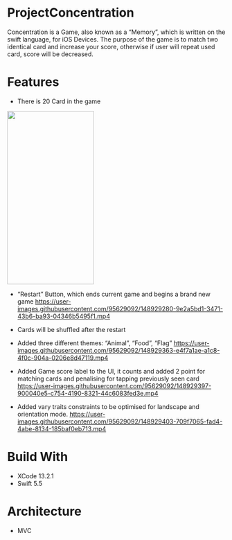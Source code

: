 # ProjectConcentration
Concentration is a Game, also known as a “Memory”, which is written on the swift language,
for iOS Devices. The purpose of the game is to match two identical card and increase your score, otherwise if user will repeat used card, score will be decreased. 

# Features 

- There is 20 Card in the game
<!-- ![1](https://user-images.githubusercontent.com/95629092/148929192-ac02d563-5dbc-4bc5-9e0e-275b27a5a826.png | width=100) -->
<img align="center" width="200" height="400" src="https://user-images.githubusercontent.com/95629092/148929192-ac02d563-5dbc-4bc5-9e0e-275b27a5a826.png">


- “Restart” Button, which ends current game and begins a brand new game 
https://user-images.githubusercontent.com/95629092/148929280-9e2a5bd1-3471-43b6-ba93-04346b5495f1.mp4

- Cards will be shuffled after the restart
- Added three different themes: “Animal”, “Food”, “Flag”
https://user-images.githubusercontent.com/95629092/148929363-e4f7a1ae-a1c8-4f0c-904a-0206e8d47119.mp4

- Added Game score label to the UI, it counts and added 2 point for matching cards and penalising for tapping previously seen card 
https://user-images.githubusercontent.com/95629092/148929397-900040e5-c754-4190-8321-44c6083fed3e.mp4

- Added vary traits constraints to be optimised for landscape and orientation mode.
https://user-images.githubusercontent.com/95629092/148929403-709f7065-fad4-4abe-8134-185baf0eb713.mp4

# Build With
- XCode 13.2.1
- Swift 5.5

# Architecture
- MVC 
